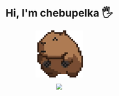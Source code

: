 <h1 align="center">Hi, I'm chebupelka 🖐</h1>
<p align="center"> <img src="capyroll.gif"> </p>

<p align="center"><img src="https://github-readme-stats.vercel.app/api/top-langs/?username=chebupelka8&layout=compact&theme=dark"></p>
